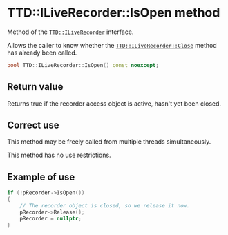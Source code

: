 # TTD::ILiveRecorder::IsOpen method

Method of the [`TTD::ILiveRecorder`](interface-ILiveRecorder.md) interface.

Allows the caller to know whether the [`TTD::ILiveRecorder::Close`](ILiveRecorder_Close.md) method has already been called.

```C++
bool TTD::ILiveRecorder::IsOpen() const noexcept;
```

## Return value

Returns true if the recorder access object is active, hasn't yet been closed.

## Correct use

This method may be freely called from multiple threads simultaneously.

This method has no use restrictions.

## Example of use

```C++
if (!pRecorder->IsOpen())
{
    // The recorder object is closed, so we release it now.
    pRecorder->Release();
    pRecorder = nullptr;
}
```
